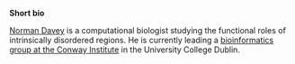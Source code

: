 **Short bio**

[Norman Davey](https://twitter.com/DaveyLab) is a computational biologist studying the functional roles of intrinsically disordered regions. He is currently leading a [bioinformatics group at the Conway Institute](http://slim.ucd.ie/) in the University College Dublin.
